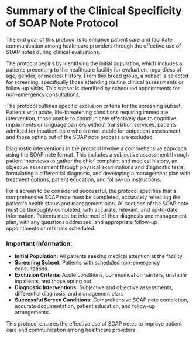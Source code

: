# Summary of the Clinical Specificity of SOAP Note Protocol

The end goal of this protocol is to enhance patient care and facilitate communication among healthcare providers through the effective use of SOAP notes during clinical evaluations.

The protocol begins by identifying the initial population, which includes all patients presenting to the healthcare facility for evaluation, regardless of age, gender, or medical history. From this broad group, a subset is selected for screening, specifically those attending routine clinical assessments or follow-up visits. This subset is identified by scheduled appointments for non-emergency consultations.

The protocol outlines specific exclusion criteria for the screening subset. Patients with acute, life-threatening conditions requiring immediate intervention, those unable to communicate effectively due to cognitive impairments or language barriers without translation services, patients admitted for inpatient care who are not stable for outpatient assessment, and those opting out of the SOAP note process are excluded.

Diagnostic interventions in the protocol involve a comprehensive approach using the SOAP note format. This includes a subjective assessment through patient interviews to gather the chief complaint and medical history, an objective assessment through physical examinations and diagnostic tests, formulating a differential diagnosis, and developing a management plan with treatment options, patient education, and follow-up instructions.

For a screen to be considered successful, the protocol specifies that a comprehensive SOAP note must be completed, accurately reflecting the patient's health status and management plan. All sections of the SOAP note must be thoroughly completed, with accurate, relevant, and up-to-date information. Patients must be informed of their diagnosis and management plan, with any questions addressed, and appropriate follow-up appointments or referrals scheduled.

### Important Information:
- **Initial Population:** All patients seeking medical attention at the facility.
- **Screening Subset:** Patients with scheduled non-emergency consultations.
- **Exclusion Criteria:** Acute conditions, communication barriers, unstable inpatients, and those opting out.
- **Diagnostic Interventions:** Subjective and objective assessments, differential diagnosis, and management plan.
- **Successful Screen Conditions:** Comprehensive SOAP note completion, accurate documentation, patient education, and follow-up arrangements.

This protocol ensures the effective use of SOAP notes to improve patient care and communication among healthcare providers.